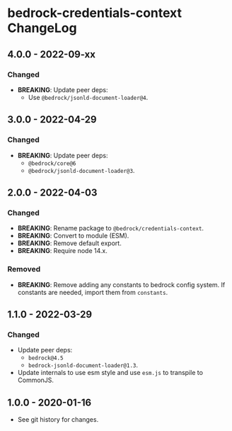 # bedrock-credentials-context ChangeLog

## 4.0.0 - 2022-09-xx

### Changed
- **BREAKING**: Update peer deps:
  - Use `@bedrock/jsonld-document-loader@4`.

## 3.0.0 - 2022-04-29

### Changed
- **BREAKING**: Update peer deps:
  - `@bedrock/core@6`
  - `@bedrock/jsonld-document-loader@3`.

## 2.0.0 - 2022-04-03

### Changed
- **BREAKING**: Rename package to `@bedrock/credentials-context`.
- **BREAKING**: Convert to module (ESM).
- **BREAKING**: Remove default export.
- **BREAKING**: Require node 14.x.

### Removed
- **BREAKING**: Remove adding any constants to bedrock config system. If
  constants are needed, import them from `constants`.

## 1.1.0 - 2022-03-29

### Changed
- Update peer deps:
  - `bedrock@4.5`
  - `bedrock-jsonld-document-loader@1.3`.
- Update internals to use esm style and use `esm.js` to
  transpile to CommonJS.

## 1.0.0 - 2020-01-16

- See git history for changes.
